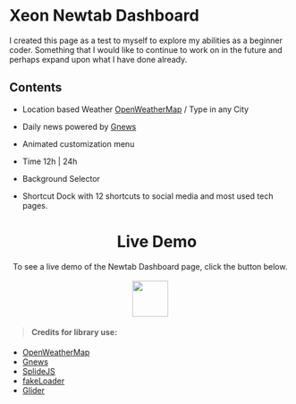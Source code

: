 # Xeon Newtab Dashboard
I created this page as a test to myself to explore my abilities as a beginner coder.
Something that I would like to continue to work on in the future and perhaps expand upon what I have done already.


## Contents
- Location based Weather [OpenWeatherMap][weather] / Type in any City
- Daily news powered by [Gnews][news]
- Animated customization menu
- Time 12h | 24h
- Background Selector
- Shortcut Dock with 12 shortcuts to social media and most used tech pages.


  <h1 align="center">Live Demo</h1>
<p align="center">
  To see a live demo of the Newtab Dashboard page, click the button below.
</br>
</br>
  <a href="https://venmartin.github.io/Xeon_newtab_dashboard/">     
     <img align='center' height="64" width="64" src="https://user-images.githubusercontent.com/55118001/138829394-f6878f67-0496-4103-8eb1-99a160f777ca.png">
  </a>
</p>


>#### Credits for library use:
- [OpenWeatherMap][weather]
- [Gnews][news]
- [SplideJS][splide]
- [fakeLoader][fload]
- [Glider][glide]




[xeon]: https://venmartin.github.io/Xeon_newtab_dashboard/
[weather]: https://openweathermap.org/
[news]: https://gnews.io/
[splide]: https://splidejs.com/
[fload]: https://github.com/joaopereirawd/fakeLoader.js/
[glide]: https://github.com/NickPiscitelli/Glider.js
